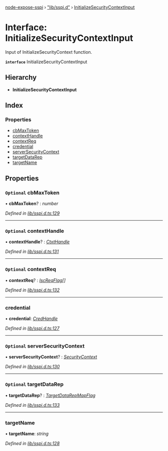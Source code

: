 [node-expose-sspi](../README.md) › ["lib/sspi.d"](../modules/_lib_sspi_d_.md) › [InitializeSecurityContextInput](_lib_sspi_d_.initializesecuritycontextinput.md)

# Interface: InitializeSecurityContextInput

Input of InitializeSecurityContext function.

**`interface`** InitializeSecurityContextInput

## Hierarchy

* **InitializeSecurityContextInput**

## Index

### Properties

* [cbMaxToken](_lib_sspi_d_.initializesecuritycontextinput.md#optional-cbmaxtoken)
* [contextHandle](_lib_sspi_d_.initializesecuritycontextinput.md#optional-contexthandle)
* [contextReq](_lib_sspi_d_.initializesecuritycontextinput.md#optional-contextreq)
* [credential](_lib_sspi_d_.initializesecuritycontextinput.md#credential)
* [serverSecurityContext](_lib_sspi_d_.initializesecuritycontextinput.md#optional-serversecuritycontext)
* [targetDataRep](_lib_sspi_d_.initializesecuritycontextinput.md#optional-targetdatarep)
* [targetName](_lib_sspi_d_.initializesecuritycontextinput.md#targetname)

## Properties

### `Optional` cbMaxToken

• **cbMaxToken**? : *number*

*Defined in [lib/sspi.d.ts:129](https://github.com/jlguenego/node-expose-sspi/blob/d0f69f6/lib/sspi.d.ts#L129)*

___

### `Optional` contextHandle

• **contextHandle**? : *[CtxtHandle](_lib_sspi_d_.ctxthandle.md)*

*Defined in [lib/sspi.d.ts:131](https://github.com/jlguenego/node-expose-sspi/blob/d0f69f6/lib/sspi.d.ts#L131)*

___

### `Optional` contextReq

• **contextReq**? : *[IscReqFlag](../modules/_lib_flags_iscreqflag_d_.md#iscreqflag)[]*

*Defined in [lib/sspi.d.ts:132](https://github.com/jlguenego/node-expose-sspi/blob/d0f69f6/lib/sspi.d.ts#L132)*

___

###  credential

• **credential**: *[CredHandle](_lib_sspi_d_.credhandle.md)*

*Defined in [lib/sspi.d.ts:127](https://github.com/jlguenego/node-expose-sspi/blob/d0f69f6/lib/sspi.d.ts#L127)*

___

### `Optional` serverSecurityContext

• **serverSecurityContext**? : *[SecurityContext](_lib_sspi_d_.securitycontext.md)*

*Defined in [lib/sspi.d.ts:130](https://github.com/jlguenego/node-expose-sspi/blob/d0f69f6/lib/sspi.d.ts#L130)*

___

### `Optional` targetDataRep

• **targetDataRep**? : *[TargetDataRepMapFlag](../modules/_lib_flags_targetdatarepmapflag_d_.md#targetdatarepmapflag)*

*Defined in [lib/sspi.d.ts:133](https://github.com/jlguenego/node-expose-sspi/blob/d0f69f6/lib/sspi.d.ts#L133)*

___

###  targetName

• **targetName**: *string*

*Defined in [lib/sspi.d.ts:128](https://github.com/jlguenego/node-expose-sspi/blob/d0f69f6/lib/sspi.d.ts#L128)*
